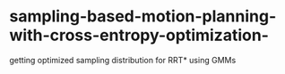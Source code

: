 # sampling-based-motion-planning-with-cross-entropy-optimization-
getting optimized sampling distribution for RRT* using GMMs
